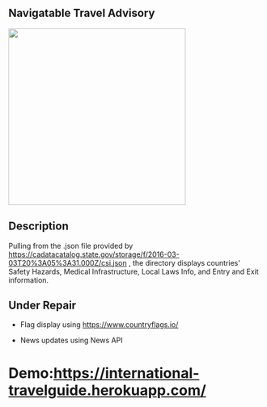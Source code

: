 ## Navigatable Travel Advisory

<img src="https://user-images.githubusercontent.com/49047379/111561960-ba31ac00-876b-11eb-8a26-1baf5973f712.gif" width="350" height="auto">


## Description
Pulling from the .json file provided by https://cadatacatalog.state.gov/storage/f/2016-03-03T20%3A05%3A31.000Z/csi.json , the directory displays countries' Safety Hazards, Medical Infrastructure, Local Laws Info, and Entry and Exit information.

## Under Repair

- Flag display using https://www.countryflags.io/ 

- News updates using News API

# Demo:https://international-travelguide.herokuapp.com/
